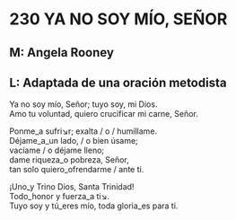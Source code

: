 # 230 YA NO SOY MÍO, SEÑOR

## M: Angela Rooney
## L: Adaptada de una oración metodista

Ya no soy mío, Señor; tuyo soy, mi Dios.  
Amo tu voluntad, quiero crucificar mi carne, Señor.  

Ponme_a sufri↘r; exalta / o / humíllame.  
Déjame_a_un lado, / o bien úsame;  
vacíame / o déjame lleno;  
dame riqueza_o pobreza, Señor,  
tan solo quiero_ofrendarme / ante ti.  

¡Uno_y Trino Dios, Santa Trinidad!  
Todo_honor y fuerza_a ti↘.  
Tuyo soy y tú_eres mío, toda gloria_es para ti.  

